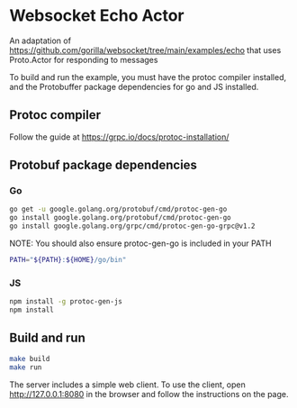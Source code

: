 # Websocket Echo Actor

An adaptation of https://github.com/gorilla/websocket/tree/main/examples/echo that uses Proto.Actor for responding to messages

To build and run the example, you must have the protoc compiler installed, and the Protobuffer package dependencies for go and JS installed.

## Protoc compiler

Follow the guide at https://grpc.io/docs/protoc-installation/

## Protobuf package dependencies

### Go

```sh
go get -u google.golang.org/protobuf/cmd/protoc-gen-go
go install google.golang.org/protobuf/cmd/protoc-gen-go
go install google.golang.org/grpc/cmd/protoc-gen-go-grpc@v1.2
```

NOTE: You should also ensure protoc-gen-go is included in your PATH

```sh
PATH="${PATH}:${HOME}/go/bin"
```

### JS

```sh
npm install -g protoc-gen-js
npm install
```

## Build and run

```sh
make build
make run
```

The server includes a simple web client. To use the client, open http://127.0.0.1:8080 in the browser and follow the instructions on the page.
